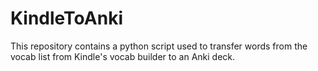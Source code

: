 # KindleToAnki
This repository contains a python script used to transfer words from the vocab list from Kindle's vocab builder to an Anki deck.
